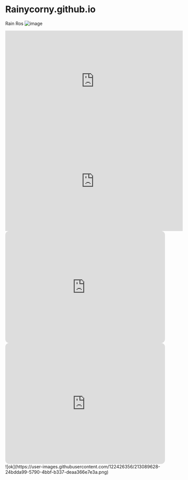 # Rainycorny.github.io
Rain Ros
![image](https://user-images.githubusercontent.com/122426356/212240365-cad02b17-3cd5-48fd-afe4-0810f7d49b08.png)
<iframe width="560" height="315" src="https://www.youtube.com/embed/c8OTvEVTw1Y" title="YouTube video player" frameborder="0" allow="accelerometer; autoplay; clipboard-write; encrypted-media; gyroscope; picture-in-picture; web-share" allowfullscreen></iframe>
<iframe width="560" height="315" src="https://www.youtube.com/embed/fhuuuWt-r8g" title="YouTube video player" frameborder="0" allow="accelerometer; autoplay; clipboard-write; encrypted-media; gyroscope; picture-in-picture; web-share" allowfullscreen></iframe>
<iframe style="border-radius:12px" src="https://open.spotify.com/embed/track/68vgtRHr7iZHpzGpon6Jlo?utm_source=generator" width="100%" height="352" frameBorder="0" allowfullscreen="" allow="autoplay; clipboard-write; encrypted-media; fullscreen; picture-in-picture" loading="lazy"></iframe>
<iframe style="border-radius:12px" src="https://open.spotify.com/embed/playlist/2CUHUWXW5foJHxjkfVxSxG?utm_source=generator" width="100%" height="380" frameBorder="0" allowfullscreen="" allow="autoplay; clipboard-write; encrypted-media; fullscreen; picture-in-picture" loading="lazy"></iframe>
![ok](https://user-images.githubusercontent.com/122426356/213089628-24bdda99-5790-4bbf-b337-deaa366e7e3a.png)
